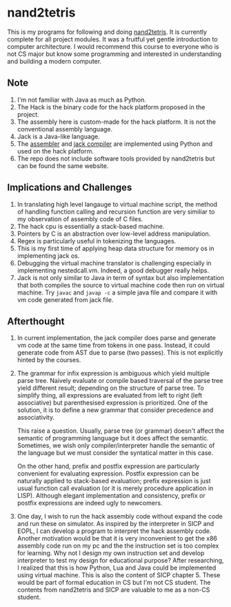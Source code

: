 # nand2tetris

This is my programs for following and doing [nand2tetris](https://www.nand2tetris.org/). It is currently complete for all project modules. 
It was a fruitful yet gentle introduction to computer architecture. I would recommend this course to everyone who is not CS major but know some programming 
and interested in understanding and building a modern computer.

## Note
1. I'm not familiar with Java as much as Python.
2. The Hack is the binary code for the hack platform proposed in the project.
3. The assembly here is custom-made for the hack platform. It is not the conventional assembly language. 
4. Jack is a Java-like language.
5. The [assembler](/06/hack_assembler.py) and [jack compiler](/11/code_generator.py) are implemented using Python and used on the hack platform.
6. The repo does not include software tools provided by nand2tetris but can be found the same website.

## Implications and Challenges
1. In translating high level langauge to virtual machine script, the method of handling function calling and recursion function are very similiar to my observation of assembly code of C files.
2. The hack cpu is essentially a stack-based machine.
3. Pointers by C is an abstraction over low-level address manipulation.
4. Regex is particularly useful in tokenizing the languages.
5. This is my first time of applying heap data structure for memory os in implementing jack os.
6. Debugging the virtual machine translator is challenging especially in implementing nestedcall.vm. Indeed, a good debugger really helps.
7. Jack is not only similar to Java in term of syntax but also implementation that both compiles the source to virtual machine code then run on virtual machine. Try `javac` and `javap -c` a simple java file and compare it with vm code generated from jack file.

## Afterthought
1. In current implementation, the jack compiler does parse and generate vm code at the same time from tokens in one pass. Instead, it could generate code from AST due to parse (two passes). This is not explicitly hinted by the courses.
2. The grammar for infix expression is ambiguous which yield multiple parse tree. Naively evaluate or compile based traversal of the parse tree yield different result; depending on the structure of parse tree. To simplify thing, all expressions are evaluated from left to right (left associative) but parenthesised expression is prioritized. One of the solution, it is to define a new grammar that consider precedence and associativity.

    This raise a question. Usually, parse tree (or grammar) doesn't affect the semantic of programming language but it does affect the semantic. Sometimes, we wish only compiler/interpreter handle the semantic of the language but we must consider the syntatical matter in this case. 
    
    On the other hand, prefix and postfix expression are particularly convenient for evaluating expression. Postfix expression can be naturally applied to stack-based evaluation; prefix expression is just usual function call evaluation (or it is merely procedure application in LISP). Although elegant implementation and consistency, prefix or postfix expressions are indeed ugly to newcomers.
3. One day, I wish to run the hack assembly code without expand the code and run these on simulator. As inspired by the interpreter in SICP and EOPL, I can develop a program to interpret the hack assembly code.  Another motivation would be that it is very inconvenient to get the x86 assembly code run on my pc and the the instruction set is too complex for learning. Why not I design my own instruction set and develop interpreter to test my design for educational purpose? After researching, I realized that this is how Python, Lua and Java could be implemented using virtual machine. This is also the content of SICP chapter 5. These would be part of formal education in CS but I'm not CS student. The contents from nand2tetris and SICP are valuable to me as a non-CS student.
